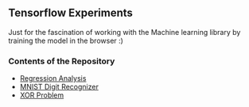 ## Tensorflow Experiments
Just for the fascination of working with the Machine learning library by training the model in the browser :)
### Contents of the Repository
- [Regression Analysis](https://github.com/velansalis/TensorflowExperiments/tree/master/Regression-Analysis)
- [MNIST Digit Recognizer](https://github.com/velansalis/TensorflowExperiments/tree/master/MNIST-Digit-Classifier)
- [XOR Problem](https://github.com/velansalis/TensorflowExperiments/tree/master/XOR-Problem)
